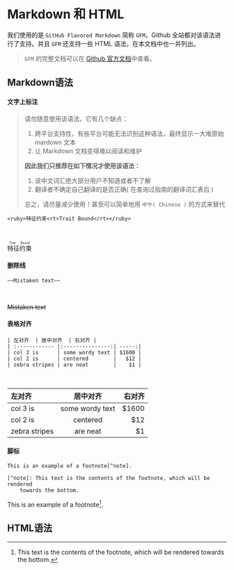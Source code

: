 # Markdown 和 HTML
我们使用的是 `GitHub Flavored Markdown` 简称 `GFM`，Github 全站都对该语法进行了支持。并且 `GFM` 还支持一些 HTML 语法，在本文档中也一并列出。

> `GFM` 的完整文档可以在 [Github 官方文档](https://docs.github.com/cn/get-started/writing-on-github/getting-started-with-writing-and-formatting-on-github)中查看。


## Markdown语法

#### 文字上标注

> 请勿随意使用该语法，它有几个缺点：
> 1. 跨平台支持性，有些平台可能无法识别这种语法，最终显示一大堆原始 mardown 文本
> 2. 让 Markdown 文档变得难以阅读和维护
> 
> **因此我们只推荐在如下情况才使用该语法：**
>
> 1. 该中文词汇绝大部分用户不知道或者不了解
> 2. 翻译者不确定自己翻译的是否正确( 在查询过指南的翻译词汇表后 )
>
> 总之，请尽量减少使用！甚至可以简单地用 `中午( Chinese )` 的方式来替代
```
<ruby>特征约束<rt>Trait Bound</rt></ruby>
```

<br />

<ruby>特征约束<rt>Trait Bound</rt></ruby>


#### 删除线

```
~~Mistaken text~~
```

<br />

~~Mistaken text~~


#### 表格对齐

```
| 左对齐  | 居中对齐  | 右对齐 |
| :------------ |:---------------:| -----:|
| col 3 is      | some wordy text | $1600 |
| col 2 is      | centered        |   $12 |
| zebra stripes | are neat        |    $1 |
```

<br />

| 左对齐  | 居中对齐  | 右对齐 |
| :------------ |:---------------:| -----:|
| col 3 is      | some wordy text | $1600 |
| col 2 is      | centered        |   $12 |
| zebra stripes | are neat        |    $1 |


#### 脚标

```
This is an example of a footnote[^note].

[^note]: This text is the contents of the footnote, which will be rendered
    towards the bottom.

```

This is an example of a footnote[^note].

[^note]: This text is the contents of the footnote, which will be rendered
    towards the bottom.

## HTML语法
